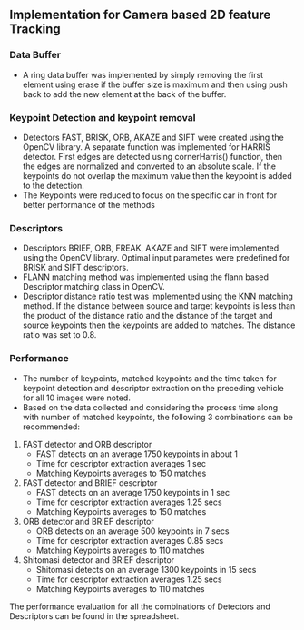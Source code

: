 ## Implementation for Camera based 2D feature Tracking

### Data Buffer
* A ring data buffer was implemented by simply removing the first element using erase if the buffer size is maximum and then using push back to add the new element at the back of the buffer.

### Keypoint Detection and keypoint removal
* Detectors FAST, BRISK, ORB, AKAZE and SIFT were created using the OpenCV library. A separate function was implemented for HARRIS detector. First edges are detected using cornerHarris() function, then the edges are normalized and converted to an absolute scale. If the keypoints do not overlap the maximum value then the keypoint is added to the detection. 
* The Keypoints were reduced to focus on the specific car in front for better performance of the methods

### Descriptors
* Descriptors BRIEF, ORB, FREAK, AKAZE and SIFT were implemented using the OpenCV library. Optimal input parametes were predefined for BRISK and SIFT descriptors.
* FLANN matching method was implemented using the flann based Descriptor matching class in OpenCV.
* Descriptor distance ratio test was implemented using the KNN matching method. If the distance between source and target keypoints is less than the product of the distance ratio and the distance of the target and source keypoints then the keypoints are added to matches. The distance ratio was set to 0.8.

### Performance
* The number of keypoints, matched keypoints and the time taken for keypoint detection and descriptor extraction on the preceding vehicle for all 10 images were noted.
* Based on the data collected and considering the process time along with number of matched keypoints, the following 3 combinations can be recommended:
1. FAST detector and ORB descriptor
    - FAST detects on an average 1750 keypoints in about 1 
    - Time for descriptor extraction averages 1 sec
    - Matching Keypoints averages to 150 matches
2. FAST detector and BRIEF descriptor
    - FAST detects on an average 1750 keypoints in 1 sec
    - Time for descriptor extraction averages 1.25 secs
    - Matching Keypoints averages to 150 matches
3. ORB detector and BRIEF descriptor
    - ORB detects on an average 500 keypoints in 7 secs
    - Time for descriptor extraction averages 0.85 secs
    - Matching Keypoints averages to 110 matches
4. Shitomasi detector and BRIEF descriptor
    - Shitomasi detects on an average 1300 keypoints in 15 secs
    - Time for descriptor extraction averages 1.25 secs
    - Matching Keypoints averages to 110 matches

The performance evaluation for all the combinations of Detectors and Descriptors can be found in the spreadsheet.